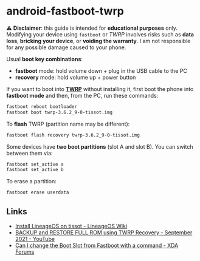 # android-fastboot-twrp

:warning: **Disclaimer**: this guide is intended for **educational purposes** only. Modifying your device using `fastboot` or _TWRP_ involves risks such as **data loss**, **bricking your device**, or **voiding the warranty**. I am not responsible for any possible damage caused to your phone.

Usual **boot key combinations**:

- **fastboot** mode: hold volume down + plug in the USB cable to the PC
- **recovery** mode: hold volume up + power button

If you want to boot into [**TWRP**](https://twrp.me/) without installing it, first boot the phone into **fastboot mode** and then, from the PC, run these commands:

```bash
fastboot reboot bootloader
fastboot boot twrp-3.6.2_9-0-tissot.img
```

To **flash** TWRP (partition name may be different):

```bash
fastboot flash recovery twrp-3.6.2_9-0-tissot.img
```

Some devices have **two boot partitions** (slot A and slot B). You can switch between them via:

```bash
fastboot set_active a
fastboot set_active b
```

To erase a partition:

```bash
fastboot erase userdata
```

## Links

- [Install LineageOS on tissot - LineageOS Wiki](https://wiki.lineageos.org/devices/tissot/install)
- [BACKUP and RESTORE FULL ROM using TWRP Recovery - September 2021 - YouTube](https://www.youtube.com/watch?v=EKeONaQB_Zo)
- [Can I change the Boot Slot from Fastboot with a command - XDA Forums](https://forum.xda-developers.com/t/can-i-change-the-boot-slot-from-fastboot-with-a-command.3977207/)
